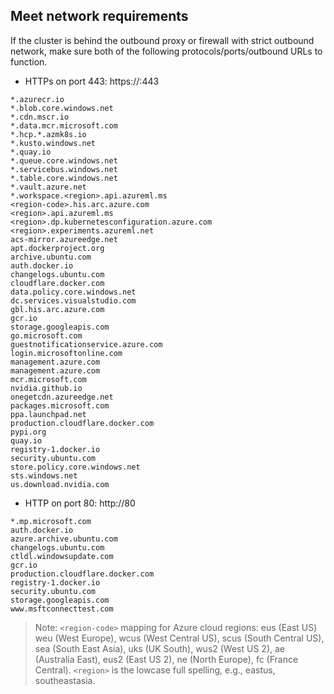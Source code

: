 ## Meet network requirements

If the cluster is behind the outbound proxy or firewall with strict outbound network, make sure both of the following protocols/ports/outbound URLs to function.

- HTTPs on port 443: https://:443

```
*.azurecr.io
*.blob.core.windows.net
*.cdn.mscr.io
*.data.mcr.microsoft.com
*.hcp.*.azmk8s.io
*.kusto.windows.net
*.quay.io
*.queue.core.windows.net
*.servicebus.windows.net
*.table.core.windows.net
*.vault.azure.net
*.workspace.<region>.api.azureml.ms
<region-code>.his.arc.azure.com
<region>.api.azureml.ms
<region>.dp.kubernetesconfiguration.azure.com
<region>.experiments.azureml.net
acs-mirror.azureedge.net
apt.dockerproject.org
archive.ubuntu.com
auth.docker.io
changelogs.ubuntu.com
cloudflare.docker.com
data.policy.core.windows.net
dc.services.visualstudio.com
gbl.his.arc.azure.com
gcr.io
storage.googleapis.com
go.microsoft.com
guestnotificationservice.azure.com
login.microsoftonline.com
management.azure.com
management.azure.com
mcr.microsoft.com
nvidia.github.io
onegetcdn.azureedge.net
packages.microsoft.com
ppa.launchpad.net
production.cloudflare.docker.com
pypi.org
quay.io
registry-1.docker.io
security.ubuntu.com
store.policy.core.windows.net
sts.windows.net
us.download.nvidia.com
```

- HTTP on port 80: http://80
```
*.mp.microsoft.com
auth.docker.io
azure.archive.ubuntu.com
changelogs.ubuntu.com
ctldl.windowsupdate.com
gcr.io
production.cloudflare.docker.com
registry-1.docker.io
security.ubuntu.com
storage.googleapis.com
www.msftconnecttest.com
```

>Note: `<region-code>` mapping for Azure cloud regions: eus (East US)
weu (West Europe), wcus (West Central US), scus (South Central US), sea (South East Asia), uks (UK South), wus2 (West US 2), ae (Australia East), eus2 (East US 2), ne (North Europe), fc (France Central). `<region>` is the lowcase full spelling, e.g., eastus, southeastasia.
